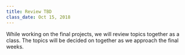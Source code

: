 ```yaml
---
title: Review TBD
class_date: Oct 15, 2018
---
```


While working on the final projects, we will review topics together as a class. The topics will be decided on together as we approach the final weeks.
